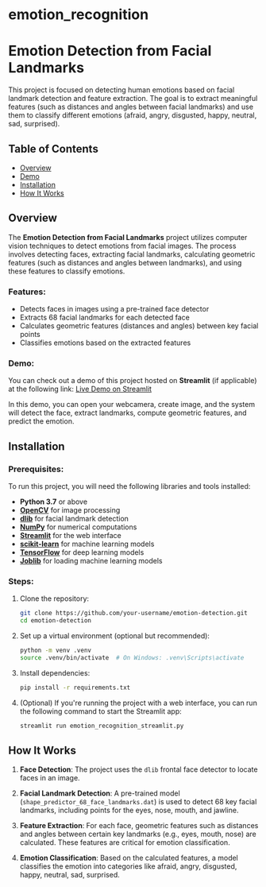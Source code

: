 # emotion_recognition

# Emotion Detection from Facial Landmarks

This project is focused on detecting human emotions based on facial landmark detection and feature extraction. The goal is to extract meaningful features (such as distances and angles between facial landmarks) and use them to classify different emotions (afraid, angry, disgusted, happy, neutral, sad, surprised).

## Table of Contents
- [Overview](#overview)
- [Demo](#demo)
- [Installation](#installation)
- [How It Works](#howitworks)

## Overview
The **Emotion Detection from Facial Landmarks** project utilizes computer vision techniques to detect emotions from facial images. The process involves detecting faces, extracting facial landmarks, calculating geometric features (such as distances and angles between landmarks), and using these features to classify emotions.

### Features:
- Detects faces in images using a pre-trained face detector
- Extracts 68 facial landmarks for each detected face
- Calculates geometric features (distances and angles) between key facial points
- Classifies emotions based on the extracted features

### Demo:
You can check out a demo of this project hosted on **Streamlit** (if applicable) at the following link:
[Live Demo on Streamlit](https://emotionrecognition-marynyk.streamlit.app/)

In this demo, you can open your webcamera, create image, and the system will detect the face, extract landmarks, compute geometric features, and predict the emotion.

## Installation

### Prerequisites:
To run this project, you will need the following libraries and tools installed:

- **Python 3.7** or above
- **[OpenCV](https://opencv.org/)** for image processing
- **[dlib](http://dlib.net/)** for facial landmark detection
- **[NumPy](https://numpy.org/)** for numerical computations
- **[Streamlit](https://streamlit.io/)** for the web interface
- **[scikit-learn](https://scikit-learn.org/stable/)** for machine learning models
- **[TensorFlow](https://www.tensorflow.org/)** for deep learning models
- **[Joblib](https://joblib.readthedocs.io/en/latest/)** for loading machine learning models

### Steps:
1. Clone the repository:
    ```bash
    git clone https://github.com/your-username/emotion-detection.git
    cd emotion-detection
    ```

2. Set up a virtual environment (optional but recommended):
    ```bash
    python -m venv .venv
    source .venv/bin/activate  # On Windows: .venv\Scripts\activate
    ```

3. Install dependencies:
    ```bash
    pip install -r requirements.txt
    ```

4. (Optional) If you're running the project with a web interface, you can run the following command to start the Streamlit app:
    ```bash
    streamlit run emotion_recognition_streamlit.py
    ```

## How It Works

1. **Face Detection**: 
   The project uses the `dlib` frontal face detector to locate faces in an image.

2. **Facial Landmark Detection**: 
   A pre-trained model (`shape_predictor_68_face_landmarks.dat`) is used to detect 68 key facial landmarks, including points for the eyes, nose, mouth, and jawline.

3. **Feature Extraction**: 
   For each face, geometric features such as distances and angles between certain key landmarks (e.g., eyes, mouth, nose) are calculated. These features are critical for emotion classification.

4. **Emotion Classification**: 
   Based on the calculated features, a model classifies the emotion into categories like afraid, angry, disgusted, happy, neutral, sad, surprised.

